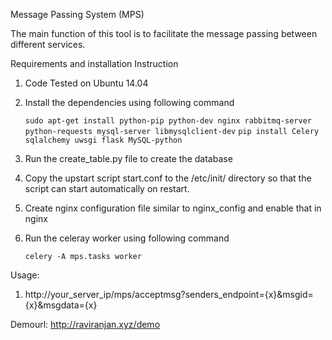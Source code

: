 Message Passing System (MPS)

The main function of this tool is to facilitate the message passing between different services.

Requirements and installation Instruction

1. Code Tested on Ubuntu 14.04	

2. Install the dependencies using following command

	```sudo apt-get install python-pip python-dev nginx rabbitmq-server python-requests mysql-server libmysqlclient-dev```
	```pip install Celery sqlalchemy uwsgi flask MySQL-python```

3. Run the create_table.py file to create the database

4. Copy the upstart script start.conf to the /etc/init/ directory so that the script can start automatically on restart.

5. Create nginx configuration file similar to nginx_config and enable that in nginx

6. Run the celeray worker using following command

	```celery -A mps.tasks worker```

Usage:

1. http://your_server_ip/mps/acceptmsg?senders_endpoint={x}&msgid={x}&msgdata={x}

Demourl: http://raviranjan.xyz/demo